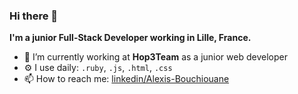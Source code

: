 ### Hi there 👋
**I'm a junior Full-Stack Developer working in Lille, France.**

- 🚂 I’m currently working at **Hop3Team** as a junior web developer
- ⚙️ I use daily: `.ruby`, `.js`, `.html`, `.css`
- 📫 How to reach me: [linkedin/Alexis-Bouchiouane](https://www.linkedin.com/in/alexis-bouchiouane/)

